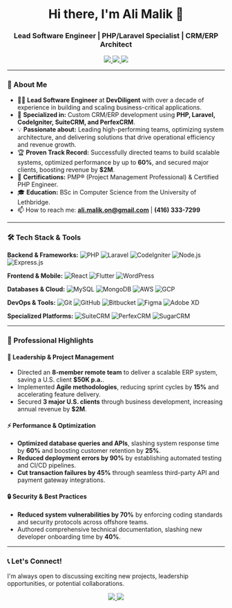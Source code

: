 <h1 align="center">Hi there, I'm Ali Malik 👋</h1>
<h3 align="center">Lead Software Engineer | PHP/Laravel Specialist | CRM/ERP Architect</h3>

<p align="center">
  <a href="https://www.linkedin.com/in/ali-malik-ca/">
    <img src="https://img.shields.io/badge/LinkedIn-0077B5?style=for-the-badge&logo=linkedin&logoColor=white" />
  </a>
  <a href="mailto:ali.malik.on@gmail.com">
    <img src="https://img.shields.io/badge/Email-D14836?style=for-the-badge&logo=gmail&logoColor=white" />
  </a>
  <a href="tel:4163337299">
    <img src="https://img.shields.io/badge/Phone-25D366?style=for-the-badge&logo=whatsapp&logoColor=white" />
  </a>
</p>

---

### 🚀 About Me

- 👨‍💻 **Lead Software Engineer** at **DevDiligent** with over a decade of experience in building and scaling business-critical applications.
- 🎯 **Specialized in:** Custom CRM/ERP development using **PHP, Laravel, CodeIgniter, SuiteCRM, and PerfexCRM**.
- 💡 **Passionate about:** Leading high-performing teams, optimizing system architecture, and delivering solutions that drive operational efficiency and revenue growth.
- 🏆 **Proven Track Record:** Successfully directed teams to build scalable systems, optimized performance by up to **60%**, and secured major clients, boosting revenue by **$2M**.
- 📜 **Certifications:** PMP® (Project Management Professional) & Certified PHP Engineer.
- 🎓 **Education:** BSc in Computer Science from the University of Lethbridge.
- 📫 How to reach me: **ali.malik.on@gmail.com** | **(416) 333-7299**

---

### 🛠️ Tech Stack & Tools

**Backend & Frameworks:**
![PHP](https://img.shields.io/badge/PHP-777BB4?style=for-the-badge&logo=php&logoColor=white)
![Laravel](https://img.shields.io/badge/Laravel-FF2D20?style=for-the-badge&logo=laravel&logoColor=white)
![CodeIgniter](https://img.shields.io/badge/CodeIgniter-EF4223?style=for-the-badge&logo=codeigniter&logoColor=white)
![Node.js](https://img.shields.io/badge/Node.js-339933?style=for-the-badge&logo=nodedotjs&logoColor=white)
![Express.js](https://img.shields.io/badge/Express.js-000000?style=for-the-badge&logo=express&logoColor=white)

**Frontend & Mobile:**
![React](https://img.shields.io/badge/React-20232A?style=for-the-badge&logo=react&logoColor=61DAFB)
![Flutter](https://img.shields.io/badge/Flutter-02569B?style=for-the-badge&logo=flutter&logoColor=white)
![WordPress](https://img.shields.io/badge/WordPress-21759B?style=for-the-badge&logo=wordpress&logoColor=white)

**Databases & Cloud:**
![MySQL](https://img.shields.io/badge/MySQL-005C84?style=for-the-badge&logo=mysql&logoColor=white)
![MongoDB](https://img.shields.io/badge/MongoDB-4EA94B?style=for-the-badge&logo=mongodb&logoColor=white)
![AWS](https://img.shields.io/badge/AWS-FF9900?style=for-the-badge&logo=amazonaws&logoColor=white)
![GCP](https://img.shields.io/badge/Google_Cloud-4285F4?style=for-the-badge&logo=google-cloud&logoColor=white)

**DevOps & Tools:**
![Git](https://img.shields.io/badge/Git-F05032?style=for-the-badge&logo=git&logoColor=white)
![GitHub](https://img.shields.io/badge/GitHub-181717?style=for-the-badge&logo=github&logoColor=white)
![Bitbucket](https://img.shields.io/badge/Bitbucket-0052CC?style=for-the-badge&logo=bitbucket&logoColor=white)
![Figma](https://img.shields.io/badge/Figma-F24E1E?style=for-the-badge&logo=figma&logoColor=white)
![Adobe XD](https://img.shields.io/badge/Adobe_XD-470137?style=for-the-badge&logo=adobe-xd&logoColor=white)

**Specialized Platforms:**
![SuiteCRM](https://img.shields.io/badge/SuiteCRM-DF6C26?style=for-the-badge)
![PerfexCRM](https://img.shields.io/badge/PerfexCRM-0078D7?style=for-the-badge)
![SugarCRM](https://img.shields.io/badge/SugarCRM-FF5E13?style=for-the-badge)

---

### 💼 Professional Highlights

#### 🎯 Leadership & Project Management
- Directed an **8-member remote team** to deliver a scalable ERP system, saving a U.S. client **$50K p.a.**.
- Implemented **Agile methodologies**, reducing sprint cycles by **15%** and accelerating feature delivery.
- Secured **3 major U.S. clients** through business development, increasing annual revenue by **$2M**.

#### ⚡ Performance & Optimization
- **Optimized database queries and APIs**, slashing system response time by **60%** and boosting customer retention by **25%**.
- **Reduced deployment errors by 90%** by establishing automated testing and CI/CD pipelines.
- **Cut transaction failures by 45%** through seamless third-party API and payment gateway integrations.

#### 🔒 Security & Best Practices
- **Reduced system vulnerabilities by 70%** by enforcing coding standards and security protocols across offshore teams.
- Authored comprehensive technical documentation, slashing new developer onboarding time by **40%**.

---

### 📞 Let's Connect!

I'm always open to discussing exciting new projects, leadership opportunities, or potential collaborations.

<p align="center">
  <a href="https://www.linkedin.com/in/ali-malik-ca/">
    <img src="https://img.shields.io/badge/-Connect%20on%20LinkedIn-blue?style=for-the-badge&logo=Linkedin&logoColor=white" />
  </a>
  <a href="mailto:ali.malik.on@gmail.com">
    <img src="https://img.shields.io/badge/-Send%20Email-red?style=for-the-badge&logo=gmail&logoColor=white" />
  </a>
</p>
